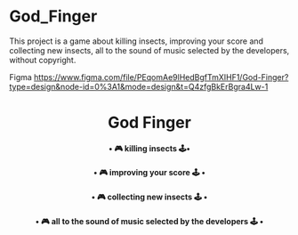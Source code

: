 # God_Finger
 This project is a game about killing insects, improving your score and collecting new insects, all to the sound of music selected by the developers, without copyright.



Figma
https://www.figma.com/file/PEqomAe9lHedBgfTmXIHF1/God-Finger?type=design&node-id=0%3A1&mode=design&t=Q4zfgBkErBgra4Lw-1

<div>
<h1 align="center"> God Finger </h1>

<div>
    <div>
    <h4 align="center"> • 🎮 killing insects 🕹️• </h4>
        <h4 align="center"> • 🎮 improving your score 🕹️ • </h4>
        <h4 align="center"> • 🎮 collecting new insects 🕹️ • </h4>
        <h4 align="center"> • 🎮 all to the sound of music selected by the developers 🕹️ • </h4>
    </div>
</div>

</div>